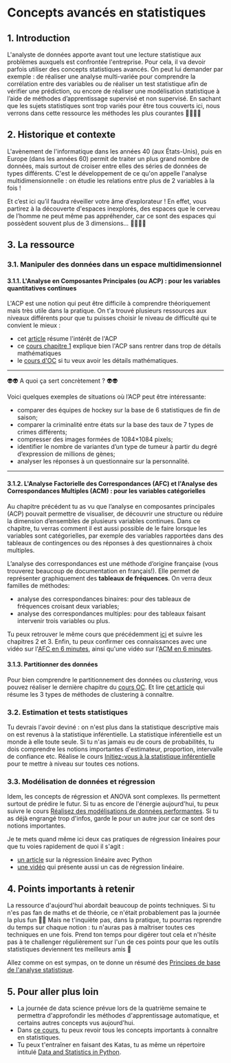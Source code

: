 # Concepts avancés en statistiques

## 1. Introduction
L'analyste de données apporte avant tout une lecture statistique aux problèmes auxquels est confrontée l'entreprise. Pour cela, il va devoir parfois utiliser des concepts statistiques avancés. On peut lui demander par exemple : de réaliser une analyse multi-variée pour comprendre la corrélation entre des variables ou de réaliser un test statistique afin de vérifier une prédiction, ou encore de réaliser une modélisation statistique à l’aide de méthodes d’apprentissage supervisé et non supervisé. En sachant que les sujets statistiques sont trop variés pour être tous couverts ici, nous verrons dans cette ressource les  méthodes les plus courantes 💆‍♀️💆‍♂️

## 2. Historique et contexte
L'avènement de l'informatique dans les années 40 (aux États-Unis), puis en Europe (dans les années 60) permit de traiter un plus grand nombre de données, mais surtout de croiser entre elles des séries de données de types différents. C'est le développement de ce qu'on appelle l'analyse multidimensionnelle : on étudie les relations entre plus de 2 variables à la fois !

Et c’est ici qu’il faudra réveiller votre âme d’explorateur ! En effet, vous partirez à la découverte d'espaces inexplorés, des espaces que le cerveau de l’homme ne peut même pas appréhender, car ce sont des espaces qui possèdent souvent plus de 3 dimensions… 🕵️‍♂️🕵️‍♂️

## 3. La ressource

### 3.1. Manipuler des données dans un espace multidimensionnel

#### 3.1.1. L'Analyse en Composantes Principales (ou ACP) : pour les variables quantitatives continues

L'ACP est une notion qui peut être difficile à comprendre théoriquement mais très utile dans la pratique. On t'a trouvé plusieurs ressources aux niveaux différents pour que tu puisses choisir le niveau de difficulté qui te convient le mieux : 
- cet [article](https://datascientest.com/acp) résume l'intérêt de l'ACP
- ce [cours chapitre 1](https://www.math.univ-toulouse.fr/~baccini/zpedago/asdm.pdf) explique bien l'ACP sans rentrer dans trop de détails mathématiques
- le [cours d'OC](https://openclassrooms.com/fr/courses/4525281-realisez-une-analyse-exploratoire-de-donnees/5280368-comprenez-lenjeu-de-lanalyse-en-composantes-principales) si tu veux avoir les détails mathématiques.

___

👽👽 A quoi ça sert concrètement ? 👽👽

Voici quelques exemples de situations où l’ACP peut être intéressante:
- comparer des équipes de hockey sur la base de 6 statistiques de fin de saison;
- comparer la criminalité entre états sur la base des taux de 7 types de crimes différents;
- compresser des images formées de 1084×1084 pixels;
- identifier le nombre de variantes d’un type de tumeur à partir du degré d’expression de millions de gènes;
- analyser les réponses à un questionnaire sur la personnalité.
___

#### 3.1.2. L'Analyse Factorielle des Correspondances (AFC) et l'Analyse des Correspondances Multiples (ACM) : pour les variables catégorielles

Au chapitre précédent tu as vu que l’analyse en composantes principales (ACP) pouvait permettre de visualiser, de découvrir une structure ou réduire la dimension d’ensembles de plusieurs variables continues. Dans ce chapitre, tu verras comment il est aussi possible de le faire lorsque les variables sont catégorielles, par exemple des variables rapportées dans des tableaux de contingences ou des réponses à des questionnaires à choix multiples.

L’analyse des correspondances est une méthode d’origine française (vous trouverez beaucoup de documentation en français!). Elle permet de représenter graphiquement des **tableaux de fréquences**. On verra deux familles de méthodes:
- analyse des correspondances binaires: pour des tableaux de fréquences croisant deux variables;
- analyse des correspondances multiples: pour des tableaux faisant intervenir trois variables ou plus.

Tu peux retrouver le même cours que précédemment [ici](https://www.math.univ-toulouse.fr/~baccini/zpedago/asdm.pdf) et suivre les chapitres 2 et 3. Enfin, tu peux confirmer ces connaissances avec une vidéo sur l'[AFC en 6 minutes](https://www.youtube.com/watch?v=tEc5cmlQVdI), ainsi qu'une vidéo sur l'[ACM en 6 minutes](https://www.youtube.com/watch?v=bihScz3OXbw).

#### 3.1.3. Partitionner des données

Pour bien comprendre le partitionnement des données ou *clustering*, vous pouvez réaliser le dernière chapitre du [cours OC](https://openclassrooms.com/fr/courses/4525281-realisez-une-analyse-exploratoire-de-donnees/5254143-recherchez-une-bonne-partition). Et lire [cet article](https://larevueia.fr/clustering-les-3-methodes-a-connaitre/) qui résume les 3 types de méthodes de clustering à connaître.


### 3.2. Estimation et tests statistiques

Tu devrais l'avoir deviné : on n'est plus dans la statistique descriptive mais on est revenus à la statistique inférentielle.
La statistique inférentielle est un monde à elle toute seule. Si tu n'as jamais eu de cours de probabilités, tu dois comprendre les notions importantes d'estimateur, proportion, intervalle de confiance etc. Réalise le cours [Initiez-vous à la statistique inférentielle](https://openclassrooms.com/fr/courses/4525306-initiez-vous-a-la-statistique-inferentielle/4993371-familiarisez-vous-avec-deux-cas-pratiques) pour te mettre à niveau sur toutes ces notions.


### 3.3. Modélisation de données et régression

Idem, les concepts de régression et ANOVA sont complexes. Ils permettent surtout de prédire le futur. Si tu as encore de l'énergie aujourd'hui, tu peux suivre le cours [Réalisez des modélisations de données performantes](https://openclassrooms.com/fr/courses/4525326-realisez-des-modelisations-de-donnees-performantes). Si tu as déjà engrangé trop d'infos, garde le pour un autre jour car ce sont des notions importantes.

Je te mets quand même ici deux cas pratiques de régression linéaires pour que tu voies rapidement de quoi il s'agit : 
- [un article](https://mrmint.fr/regression-lineaire-python-pratique) sur la régression linéaire avec Python
- [une vidéo](https://www.linkedin.com/learning/python-l-analyse-de-donnees/mettre-en-application-la-regression-lineaire) qui présente aussi un cas de régression linéaire.


## 4. Points importants à retenir
La ressource d'aujourd'hui abordait beaucoup de points techniques. Si tu n'es pas fan de maths et de théorie, ce n'était probablement pas la journée la plus fun 🤕🤕 Mais ne t'inquiète pas, dans la pratique, tu pourras reprendre du temps sur chaque notion : tu n'auras pas à maîtriser toutes ces techniques en une fois. Prend ton temps pour digérer tout cela et n'hésite pas à te challenger régulièrement sur l'un de ces points pour que les outils statistiques deviennent tes meilleurs amis 🥰

Allez comme on est sympas, on te donne un résumé des [Principes de base de l'analyse statistique](https://edutechwiki.unige.ch/fr/Principes_de_base_d%27analyse_statistique).

## 5. Pour aller plus loin
- La journée de data science prévue lors de la quatrième semaine te permettra d'approfondir les méthodes d'apprentissage automatique, et certains autres concepts vus aujourd'hui. 
- Dans [ce cours](https://certis.enpc.fr/~dalalyan/Download/Poly2.pdf), tu peux revoir tous les concepts importants à connaître en statistiques. 
- Tu peux t'entraîner en faisant des Katas, tu as même un répertoire intitulé [Data and Statistics in Python](https://www.codewars.com/collections/data-and-statistics-in-python).



